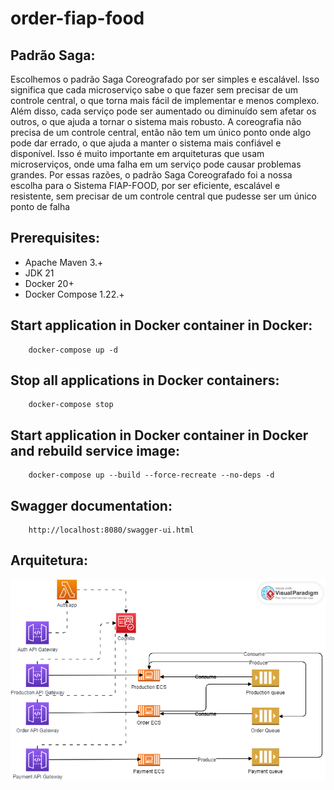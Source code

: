 # order-fiap-food

## Padrão Saga:

Escolhemos o padrão Saga Coreografado por ser simples e escalável. Isso significa que cada microserviço sabe o que fazer sem precisar de um controle central, o que torna mais fácil de implementar e menos complexo. Além disso, cada serviço pode ser aumentado ou diminuído sem afetar os outros, o que ajuda a tornar o sistema mais robusto.
A coreografia não precisa de um controle central, então não tem um único ponto onde algo pode dar errado, o que ajuda a manter o sistema mais confiável e disponível. Isso é muito importante em arquiteturas que usam microserviços, onde uma falha em um serviço pode causar problemas grandes.
Por essas razões, o padrão Saga Coreografado foi a nossa escolha para o Sistema FIAP-FOOD, por ser eficiente, escalável e resistente, sem precisar de um controle central que pudesse ser um único ponto de falha

## Prerequisites:
- Apache Maven 3.+
- JDK 21
- Docker 20+
- Docker Compose 1.22.+

## Start application in Docker container in Docker:
```
    docker-compose up -d
```

## Stop all applications in Docker containers:
```
    docker-compose stop
```

## Start application in Docker container in Docker and rebuild service image:
```
    docker-compose up --build --force-recreate --no-deps -d 
```

## Swagger documentation:
```
    http://localhost:8080/swagger-ui.html
```


## Arquitetura:

![Arquitetura.png](images%2FArquitetura.png)